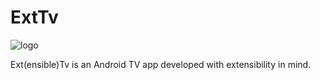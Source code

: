 # ExtTv
![logo](https://github.com/lpuglia/ExtTv/blob/master/app/src/main/res/drawable/icon.png)

Ext(ensible)Tv is an Android TV app developed with extensibility in mind.
